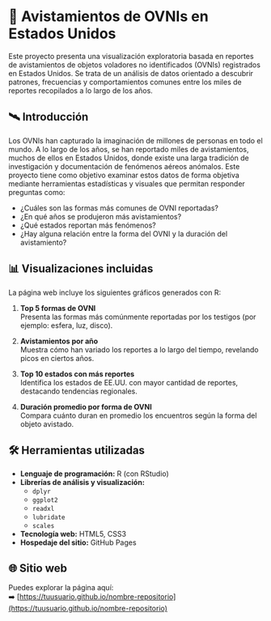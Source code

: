 # 🌌 Avistamientos de OVNIs en Estados Unidos

Este proyecto presenta una visualización exploratoria basada en reportes de avistamientos de objetos voladores no identificados (OVNIs) registrados en Estados Unidos. Se trata de un análisis de datos orientado a descubrir patrones, frecuencias y comportamientos comunes entre los miles de reportes recopilados a lo largo de los años.

## 🛰️ Introducción

Los OVNIs han capturado la imaginación de millones de personas en todo el mundo. A lo largo de los años, se han reportado miles de avistamientos, muchos de ellos en Estados Unidos, donde existe una larga tradición de investigación y documentación de fenómenos aéreos anómalos. Este proyecto tiene como objetivo examinar estos datos de forma objetiva mediante herramientas estadísticas y visuales que permitan responder preguntas como:

- ¿Cuáles son las formas más comunes de OVNI reportadas?
- ¿En qué años se produjeron más avistamientos?
- ¿Qué estados reportan más fenómenos?
- ¿Hay alguna relación entre la forma del OVNI y la duración del avistamiento?

## 📊 Visualizaciones incluidas

La página web incluye los siguientes gráficos generados con R:

1. **Top 5 formas de OVNI**  
   Presenta las formas más comúnmente reportadas por los testigos (por ejemplo: esfera, luz, disco).

2. **Avistamientos por año**  
   Muestra cómo han variado los reportes a lo largo del tiempo, revelando picos en ciertos años.

3. **Top 10 estados con más reportes**  
   Identifica los estados de EE.UU. con mayor cantidad de reportes, destacando tendencias regionales.

4. **Duración promedio por forma de OVNI**  
   Compara cuánto duran en promedio los encuentros según la forma del objeto avistado.

## 🛠️ Herramientas utilizadas

- **Lenguaje de programación:** R (con RStudio)
- **Librerías de análisis y visualización:**
  - `dplyr`
  - `ggplot2`
  - `readxl`
  - `lubridate`
  - `scales`
- **Tecnología web:** HTML5, CSS3
- **Hospedaje del sitio:** GitHub Pages

## 🌐 Sitio web

Puedes explorar la página aquí:  
➡️ [https://tuusuario.github.io/nombre-repositorio](https://tuusuario.github.io/nombre-repositorio)
